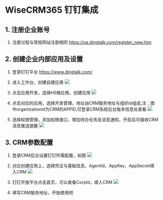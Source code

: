 # WiseCRM365 钉钉集成

## 1. 注册企业账号

1. 注册过程与常规网站注册相同 https://oa.dingtalk.com/register_new.htm

## 2. 创建企业内部应用及设置

1. 登录钉钉平台 https://www.dingtalk.com/

2. 进入工作台，创建自建应用
   ![](<https://wbs-qncdn.wisecrm.cn/uploader/20210119/31608664732163220.jpg>)
   
3. 点击应用开发，选择H5微应用，创建应用
   ![](<https://wbs-qncdn.wisecrm.cn/uploader/20210119/31610297644098303.jpg>)

4. 点击对应的应用，选择开发管理，地址由CRM服务地址与组织id组成,注：图中organizationId为CRM的APPID,可登录CRM系统后台版本信息处查看
   ![](<https://wbs-qncdn.wisecrm.cn/uploader/20210119/31610314674078270.jpg>)

5. 选择权限管理，添加权限接口，增加待办任务及消息通知，开启后可接收CRM消息推送提醒
   ![](<https://wbs-qncdn.wisecrm.cn/uploader/20210119/31610331546725930.jpg>)
   
## 3. CRM参数配置

1. 登录CRM后台设置钉钉所需配置，如图
   ![](<https://wbs-qncdn.wisecrm.cn/uploader/20210119/31610342404919283.jpg>)

2. 对应创建应用上，选择凭证与基础信息，AgentId，AppKey，AppSecret填入CRM
   ![](<https://wbs-qncdn.wisecrm.cn/uploader/20210119/31610360535117967.jpg>)

3. 钉钉开放平台点击首页，可以查看CorpId，填入CRM
   ![](<https://wbs-qncdn.wisecrm.cn/uploader/20210119/31610369470112472.jpg>)
   
4. 填写CRM服务地址，开始使用吧
